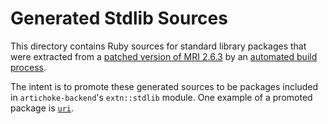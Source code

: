 # Generated Stdlib Sources

This directory contains Ruby sources for standard library packages that were
extracted from a
[patched version of MRI 2.6.3](https://github.com/artichoke/ruby/tree/artichoke-vendor)
by an
[automated build process](https://github.com/artichoke/artichoke/blob/a5bb7bf7d9fa016d83e2f8ff90b989cf707cd372/artichoke-backend/build.rs#L336-L532).

The intent is to promote these generated sources to be packages included in
`artichoke-backend`'s `extn::stdlib` module. One example of a promoted package
is [`uri`](../uri).
